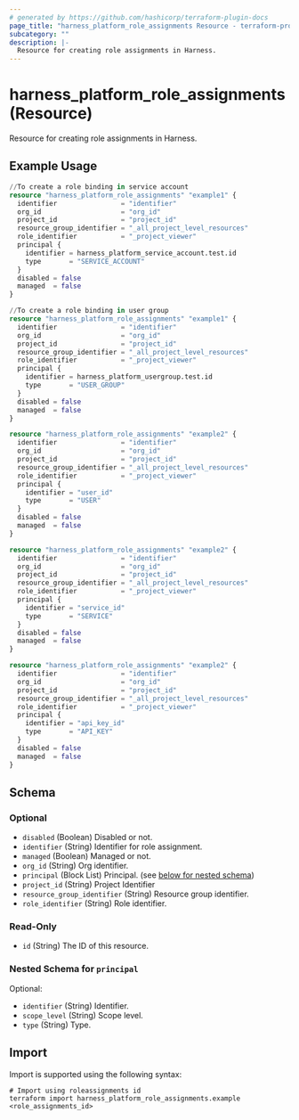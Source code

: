 ```yaml
---
# generated by https://github.com/hashicorp/terraform-plugin-docs
page_title: "harness_platform_role_assignments Resource - terraform-provider-harness"
subcategory: ""
description: |-
  Resource for creating role assignments in Harness.
---
```


# harness_platform_role_assignments (Resource)

Resource for creating role assignments in Harness.

## Example Usage

```terraform
//To create a role binding in service account
resource "harness_platform_role_assignments" "example1" {
  identifier                = "identifier"
  org_id                    = "org_id"
  project_id                = "project_id"
  resource_group_identifier = "_all_project_level_resources"
  role_identifier           = "_project_viewer"
  principal {
    identifier = harness_platform_service_account.test.id
    type       = "SERVICE_ACCOUNT"
  }
  disabled = false
  managed  = false
}

//To create a role binding in user group 
resource "harness_platform_role_assignments" "example1" {
  identifier                = "identifier"
  org_id                    = "org_id"
  project_id                = "project_id"
  resource_group_identifier = "_all_project_level_resources"
  role_identifier           = "_project_viewer"
  principal {
    identifier = harness_platform_usergroup.test.id
    type       = "USER_GROUP"
  }
  disabled = false
  managed  = false
}

resource "harness_platform_role_assignments" "example2" {
  identifier                = "identifier"
  org_id                    = "org_id"
  project_id                = "project_id"
  resource_group_identifier = "_all_project_level_resources"
  role_identifier           = "_project_viewer"
  principal {
    identifier = "user_id"
    type       = "USER"
  }
  disabled = false
  managed  = false
}

resource "harness_platform_role_assignments" "example2" {
  identifier                = "identifier"
  org_id                    = "org_id"
  project_id                = "project_id"
  resource_group_identifier = "_all_project_level_resources"
  role_identifier           = "_project_viewer"
  principal {
    identifier = "service_id"
    type       = "SERVICE"
  }
  disabled = false
  managed  = false
}

resource "harness_platform_role_assignments" "example2" {
  identifier                = "identifier"
  org_id                    = "org_id"
  project_id                = "project_id"
  resource_group_identifier = "_all_project_level_resources"
  role_identifier           = "_project_viewer"
  principal {
    identifier = "api_key_id"
    type       = "API_KEY"
  }
  disabled = false
  managed  = false
}
```

<!-- schema generated by tfplugindocs -->
## Schema

### Optional

- `disabled` (Boolean) Disabled or not.
- `identifier` (String) Identifier for role assignment.
- `managed` (Boolean) Managed or not.
- `org_id` (String) Org identifier.
- `principal` (Block List) Principal. (see [below for nested schema](#nestedblock--principal))
- `project_id` (String) Project Identifier
- `resource_group_identifier` (String) Resource group identifier.
- `role_identifier` (String) Role identifier.

### Read-Only

- `id` (String) The ID of this resource.

<a id="nestedblock--principal"></a>
### Nested Schema for `principal`

Optional:

- `identifier` (String) Identifier.
- `scope_level` (String) Scope level.
- `type` (String) Type.

## Import

Import is supported using the following syntax:

```shell
# Import using roleassignments id
terraform import harness_platform_role_assignments.example <role_assignments_id>
```
